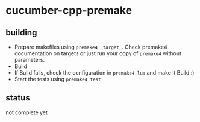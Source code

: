 cucumber-cpp-premake
====================

building
--------

- Prepare makefiles using `premake4 _target_`. Check premake4 documentation on targets or just run your copy of `premake4` without parameters.
- Build
- If Build fails, check the configuration in `premake4.lua` and make it Build :)
- Start the tests using `premake4 test`

status
------

not complete yet


